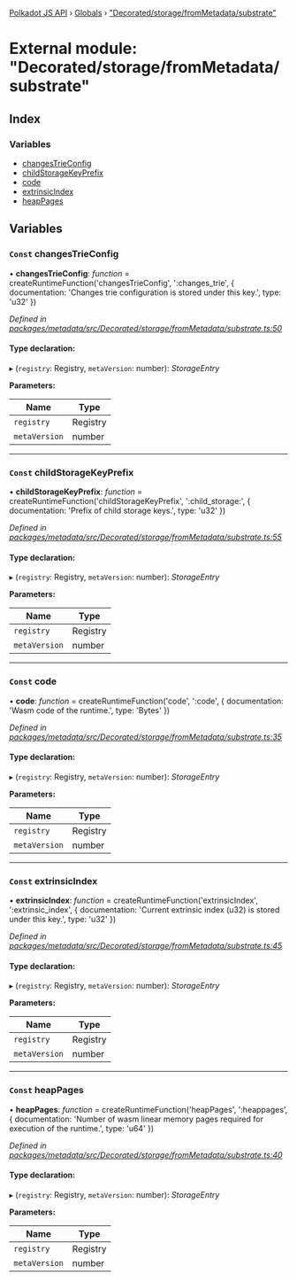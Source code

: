 [Polkadot JS API](../README.md) › [Globals](../globals.md) › ["Decorated/storage/fromMetadata/substrate"](_decorated_storage_frommetadata_substrate_.md)

# External module: "Decorated/storage/fromMetadata/substrate"

## Index

### Variables

* [changesTrieConfig](_decorated_storage_frommetadata_substrate_.md#const-changestrieconfig)
* [childStorageKeyPrefix](_decorated_storage_frommetadata_substrate_.md#const-childstoragekeyprefix)
* [code](_decorated_storage_frommetadata_substrate_.md#const-code)
* [extrinsicIndex](_decorated_storage_frommetadata_substrate_.md#const-extrinsicindex)
* [heapPages](_decorated_storage_frommetadata_substrate_.md#const-heappages)

## Variables

### `Const` changesTrieConfig

• **changesTrieConfig**: *function* = createRuntimeFunction('changesTrieConfig', ':changes_trie', {
  documentation: 'Changes trie configuration is stored under this key.',
  type: 'u32'
})

*Defined in [packages/metadata/src/Decorated/storage/fromMetadata/substrate.ts:50](https://github.com/polkadot-js/api/blob/3d0fd5a6a8/packages/metadata/src/Decorated/storage/fromMetadata/substrate.ts#L50)*

#### Type declaration:

▸ (`registry`: Registry, `metaVersion`: number): *StorageEntry*

**Parameters:**

Name | Type |
------ | ------ |
`registry` | Registry |
`metaVersion` | number |

___

### `Const` childStorageKeyPrefix

• **childStorageKeyPrefix**: *function* = createRuntimeFunction('childStorageKeyPrefix', ':child_storage:', {
  documentation: 'Prefix of child storage keys.',
  type: 'u32'
})

*Defined in [packages/metadata/src/Decorated/storage/fromMetadata/substrate.ts:55](https://github.com/polkadot-js/api/blob/3d0fd5a6a8/packages/metadata/src/Decorated/storage/fromMetadata/substrate.ts#L55)*

#### Type declaration:

▸ (`registry`: Registry, `metaVersion`: number): *StorageEntry*

**Parameters:**

Name | Type |
------ | ------ |
`registry` | Registry |
`metaVersion` | number |

___

### `Const` code

• **code**: *function* = createRuntimeFunction('code', ':code', {
  documentation: 'Wasm code of the runtime.',
  type: 'Bytes'
})

*Defined in [packages/metadata/src/Decorated/storage/fromMetadata/substrate.ts:35](https://github.com/polkadot-js/api/blob/3d0fd5a6a8/packages/metadata/src/Decorated/storage/fromMetadata/substrate.ts#L35)*

#### Type declaration:

▸ (`registry`: Registry, `metaVersion`: number): *StorageEntry*

**Parameters:**

Name | Type |
------ | ------ |
`registry` | Registry |
`metaVersion` | number |

___

### `Const` extrinsicIndex

• **extrinsicIndex**: *function* = createRuntimeFunction('extrinsicIndex', ':extrinsic_index', {
  documentation: 'Current extrinsic index (u32) is stored under this key.',
  type: 'u32'
})

*Defined in [packages/metadata/src/Decorated/storage/fromMetadata/substrate.ts:45](https://github.com/polkadot-js/api/blob/3d0fd5a6a8/packages/metadata/src/Decorated/storage/fromMetadata/substrate.ts#L45)*

#### Type declaration:

▸ (`registry`: Registry, `metaVersion`: number): *StorageEntry*

**Parameters:**

Name | Type |
------ | ------ |
`registry` | Registry |
`metaVersion` | number |

___

### `Const` heapPages

• **heapPages**: *function* = createRuntimeFunction('heapPages', ':heappages', {
  documentation: 'Number of wasm linear memory pages required for execution of the runtime.',
  type: 'u64'
})

*Defined in [packages/metadata/src/Decorated/storage/fromMetadata/substrate.ts:40](https://github.com/polkadot-js/api/blob/3d0fd5a6a8/packages/metadata/src/Decorated/storage/fromMetadata/substrate.ts#L40)*

#### Type declaration:

▸ (`registry`: Registry, `metaVersion`: number): *StorageEntry*

**Parameters:**

Name | Type |
------ | ------ |
`registry` | Registry |
`metaVersion` | number |
